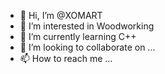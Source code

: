 - 👋 Hi, I’m @XOMART
- 👀 I’m interested in Woodworking
- 🌱 I’m currently learning С++
- 💞️ I’m looking to collaborate on ...
- 📫 How to reach me ...

<!---
XOMART/XOMART is a ✨ special ✨ repository because its `README.md` (this file) appears on your GitHub profile.
You can click the Preview link to take a look at your changes.
--->
